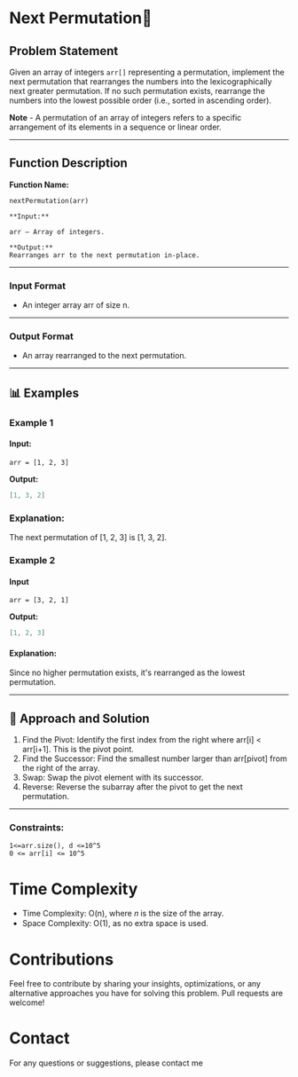 # Next Permutation🔄

## Problem Statement

Given an array of integers `arr[]` representing a permutation, implement the next permutation that rearranges the numbers into the lexicographically next greater permutation. If no such permutation exists, rearrange the numbers into the lowest possible order (i.e., sorted in ascending order).

**Note** - A permutation of an array of integers refers to a specific arrangement of its elements in a sequence or linear order.

---

## Function Description

**Function Name:**

```
nextPermutation(arr)

**Input:**

arr – Array of integers.

**Output:**
Rearranges arr to the next permutation in-place.
```

---

### **Input Format**

- An integer array arr of size n.

---

### **Output Format**

- An array rearranged to the next permutation.

---

## 📊 Examples

### Example 1

#### Input:

```
arr = [1, 2, 3]

```

**Output:**

```java
[1, 3, 2]
```

### Explanation:

The next permutation of [1, 2, 3] is [1, 3, 2].

### Example 2

#### Input

```
arr = [3, 2, 1]
```

**Output:**

```java
[1, 2, 3]
```

#### Explanation:

Since no higher permutation exists, it's rearranged as the lowest permutation.

---

## 🧠 Approach and Solution

1. Find the Pivot: Identify the first index from the right where arr[i] < arr[i+1]. This is the pivot point.
2. Find the Successor: Find the smallest number larger than arr[pivot] from the right of the array.
3. Swap: Swap the pivot element with its successor.
4. Reverse: Reverse the subarray after the pivot to get the next permutation.

---

### Constraints:

```
1<=arr.size(), d <=10^5
0 <= arr[i] <= 10^5
```

# Time Complexity

- Time Complexity: O(n), where 𝑛 is the size of the array.
- Space Complexity: O(1), as no extra space is used.

# Contributions

Feel free to contribute by sharing your insights, optimizations, or any alternative approaches you have for solving this problem. Pull requests are welcome!

# Contact

For any questions or suggestions, please contact me
